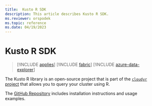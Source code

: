 ```yaml
---
title:  Kusto R SDK
description: This article describes Kusto R SDK.
ms.reviewer: orspodek
ms.topic: reference
ms.date: 04/19/2023
---
```

# Kusto R SDK

> [!INCLUDE [applies](../../includes/applies-to-version/applies.md)] [!INCLUDE [fabric](../../includes/applies-to-version/fabric.md)] [!INCLUDE [azure-data-explorer](../../includes/applies-to-version/azure-data-explorer.md)]

The Kusto R library is an open-source project that is part of the [`cloudyr` project](https://github.com/cloudyr) that allows you to query your cluster using R.

The [GitHub Repository](https://github.com/cloudyr/AzureKusto) includes installation instructions and usage examples.
